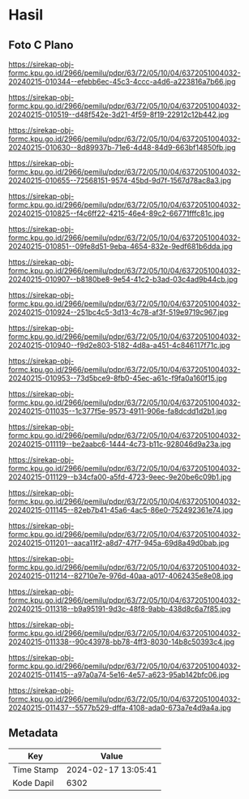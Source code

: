 # Hasil

## Foto C Plano

https://sirekap-obj-formc.kpu.go.id/2966/pemilu/pdpr/63/72/05/10/04/6372051004032-20240215-010344--efebb6ec-45c3-4ccc-a4d6-a223816a7b66.jpg

https://sirekap-obj-formc.kpu.go.id/2966/pemilu/pdpr/63/72/05/10/04/6372051004032-20240215-010519--d48f542e-3d21-4f59-8f19-22912c12b442.jpg

https://sirekap-obj-formc.kpu.go.id/2966/pemilu/pdpr/63/72/05/10/04/6372051004032-20240215-010630--8d89937b-71e6-4d48-84d9-663bf14850fb.jpg

https://sirekap-obj-formc.kpu.go.id/2966/pemilu/pdpr/63/72/05/10/04/6372051004032-20240215-010655--72568151-9574-45bd-9d7f-1567d78ac8a3.jpg

https://sirekap-obj-formc.kpu.go.id/2966/pemilu/pdpr/63/72/05/10/04/6372051004032-20240215-010825--f4c6ff22-4215-46e4-89c2-66771fffc81c.jpg

https://sirekap-obj-formc.kpu.go.id/2966/pemilu/pdpr/63/72/05/10/04/6372051004032-20240215-010851--09fe8d51-9eba-4654-832e-9edf681b6dda.jpg

https://sirekap-obj-formc.kpu.go.id/2966/pemilu/pdpr/63/72/05/10/04/6372051004032-20240215-010907--b8180be8-9e54-41c2-b3ad-03c4ad9b44cb.jpg

https://sirekap-obj-formc.kpu.go.id/2966/pemilu/pdpr/63/72/05/10/04/6372051004032-20240215-010924--251bc4c5-3d13-4c78-af3f-519e9719c967.jpg

https://sirekap-obj-formc.kpu.go.id/2966/pemilu/pdpr/63/72/05/10/04/6372051004032-20240215-010940--f9d2e803-5182-4d8a-a451-4c846117f71c.jpg

https://sirekap-obj-formc.kpu.go.id/2966/pemilu/pdpr/63/72/05/10/04/6372051004032-20240215-010953--73d5bce9-8fb0-45ec-a61c-f9fa0a160f15.jpg

https://sirekap-obj-formc.kpu.go.id/2966/pemilu/pdpr/63/72/05/10/04/6372051004032-20240215-011035--1c377f5e-9573-4911-906e-fa8dcdd1d2b1.jpg

https://sirekap-obj-formc.kpu.go.id/2966/pemilu/pdpr/63/72/05/10/04/6372051004032-20240215-011119--be2aabc6-1444-4c73-b11c-928046d9a23a.jpg

https://sirekap-obj-formc.kpu.go.id/2966/pemilu/pdpr/63/72/05/10/04/6372051004032-20240215-011129--b34cfa00-a5fd-4723-9eec-9e20be6c09b1.jpg

https://sirekap-obj-formc.kpu.go.id/2966/pemilu/pdpr/63/72/05/10/04/6372051004032-20240215-011145--82eb7b41-45a6-4ac5-86e0-752492361e74.jpg

https://sirekap-obj-formc.kpu.go.id/2966/pemilu/pdpr/63/72/05/10/04/6372051004032-20240215-011201--aaca11f2-a8d7-47f7-945a-69d8a49d0bab.jpg

https://sirekap-obj-formc.kpu.go.id/2966/pemilu/pdpr/63/72/05/10/04/6372051004032-20240215-011214--82710e7e-976d-40aa-a017-4062435e8e08.jpg

https://sirekap-obj-formc.kpu.go.id/2966/pemilu/pdpr/63/72/05/10/04/6372051004032-20240215-011318--b9a95191-9d3c-48f8-9abb-438d8c6a7f85.jpg

https://sirekap-obj-formc.kpu.go.id/2966/pemilu/pdpr/63/72/05/10/04/6372051004032-20240215-011338--90c43978-bb78-4ff3-8030-14b8c50393c4.jpg

https://sirekap-obj-formc.kpu.go.id/2966/pemilu/pdpr/63/72/05/10/04/6372051004032-20240215-011415--a97a0a74-5e16-4e57-a623-95ab142bfc06.jpg

https://sirekap-obj-formc.kpu.go.id/2966/pemilu/pdpr/63/72/05/10/04/6372051004032-20240215-011437--5577b529-dffa-4108-ada0-673a7e4d9a4a.jpg


## Metadata

| Key        | Value               |
| ---------- | ------------------- |
| Time Stamp | 2024-02-17 13:05:41 |
| Kode Dapil | 6302                |



